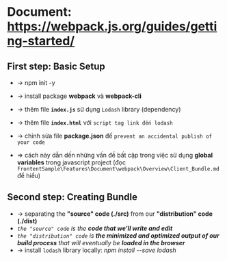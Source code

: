 # Document: https://webpack.js.org/guides/getting-started/

## First step: Basic Setup 
* -> npm init -y
* -> install package **webpack** và **webpack-cli**
* -> thêm file **`index.js`** sử dụng `Lodash` library (dependency)
* -> thêm file **`index.html`** với `script tag link đến lodash`
* -> chỉnh sửa file **package.json** để `prevent an accidental publish of your code`

* => cách này dẫn dến những vấn đề bất cập trong việc sử dụng **global variables** trong javascript project (đọc `FrontentSample\Features\Document\webpack\Overview\Client_Bundle.md` để hiểu)

## Second step: Creating Bundle
* -> separating the **"source" code (./src)** from our **"distribution" code (./dist)**
* _`the "source" code` is the **code that we'll write and edit**_
* _`the "distribution" code` is **the minimized and optimized output of our build process** that will eventually be **loaded in the browser**_
* -> install `lodash` library locally: _npm install --save lodash_